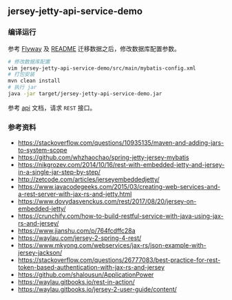 jersey-jetty-api-service-demo
-----

### 编译运行

参考 [Flyway](../_docs/Flyway.md) 及 [README](../README.md#数据迁移) 迁移数据之后，修改数据库配置参数。

```bash
# 修改数据库配置
vim jersey-jetty-api-service-demo/src/main/mybatis-config.xml
# 打包安装
mvn clean install
# 执行 jar
java -jar target/jersey-jetty-api-service-demo.jar
```

参考 [api](../_docs/api.md) 文档，请求 `REST` 接口。

### 参考资料

- https://stackoverflow.com/questions/10935135/maven-and-adding-jars-to-system-scope
- https://github.com/whzhaochao/spring-jetty-jersey-mybatis
- https://nikgrozev.com/2014/10/16/rest-with-embedded-jetty-and-jersey-in-a-single-jar-step-by-step/
- http://zetcode.com/articles/jerseyembeddedjetty/
- https://www.javacodegeeks.com/2015/03/creating-web-services-and-a-rest-server-with-jax-rs-and-jetty.html
- https://www.dovydasvenckus.com/rest/2017/08/20/jersey-on-embedded-jetty/
- https://crunchify.com/how-to-build-restful-service-with-java-using-jax-rs-and-jersey/
- https://www.jianshu.com/p/764fcdffc28a
- https://waylau.com/jersey-2-spring-4-rest/
- https://www.mkyong.com/webservices/jax-rs/json-example-with-jersey-jackson/
- https://stackoverflow.com/questions/26777083/best-practice-for-rest-token-based-authentication-with-jax-rs-and-jersey
- https://github.com/shalousun/ApplicationPower
- https://waylau.gitbooks.io/rest-in-action/
- https://waylau.gitbooks.io/jersey-2-user-guide/content/